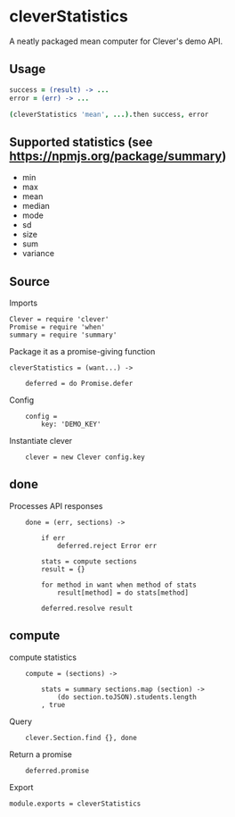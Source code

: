 cleverStatistics
================

A neatly packaged mean computer for Clever's demo API.

## Usage

```coffee
success = (result) -> ...
error = (err) -> ...

(cleverStatistics 'mean', ...).then success, error
```

## Supported statistics (see https://npmjs.org/package/summary)

- min
- max
- mean
- median
- mode
- sd
- size
- sum
- variance

## Source

Imports

	Clever = require 'clever'
	Promise = require 'when'
	summary = require 'summary'

Package it as a promise-giving function

	cleverStatistics = (want...) ->

		deferred = do Promise.defer

Config

		config =
			key: 'DEMO_KEY'

Instantiate clever

		clever = new Clever config.key

## done
Processes API responses

		done = (err, sections) ->

			if err
				deferred.reject Error err

			stats = compute sections
			result = {}

			for method in want when method of stats
				result[method] = do stats[method]
			
			deferred.resolve result

## compute
compute statistics

		compute = (sections) ->

			stats = summary sections.map (section) ->
				(do section.toJSON).students.length
			, true

Query

		clever.Section.find {}, done

Return a promise

		deferred.promise

Export

	module.exports = cleverStatistics